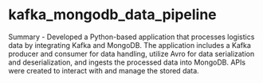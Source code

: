 # kafka_mongodb_data_pipeline

Summary - Developed a Python-based application that processes logistics data by integrating Kafka and MongoDB. The application includes a Kafka producer and consumer for data handling, utilize Avro for data serialization and deserialization, and ingests the processed data into MongoDB. APIs were created to interact with and manage the stored data.
